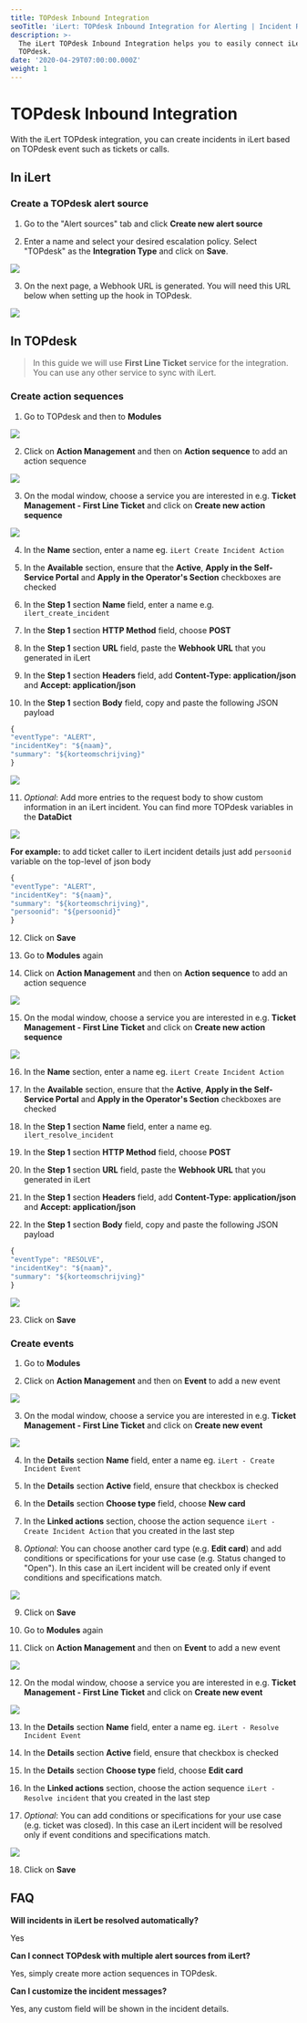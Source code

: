 ```yaml
---
title: TOPdesk Inbound Integration
seoTitle: 'iLert: TOPdesk Inbound Integration for Alerting | Incident Response | Uptime'
description: >-
  The iLert TOPdesk Inbound Integration helps you to easily connect iLert with
  TOPdesk.
date: '2020-04-29T07:00:00.000Z'
weight: 1
---
```


# TOPdesk Inbound Integration

With the iLert TOPdesk integration, you can create incidents in iLert based on TOPdesk event such as tickets or calls.

## In iLert <a id="in-ilert"></a>

### Create a TOPdesk alert source <a id="create-alert-source"></a>

1. Go to the "Alert sources" tab and click **Create new alert source**

2. Enter a name and select your desired escalation policy. Select "TOPdesk" as the **Integration Type** and click on **Save**.

![](../../.gitbook/assets/tpdki1.png)

3. On the next page, a Webhook URL is generated. You will need this URL below when setting up the hook in TOPdesk.

![](../../.gitbook/assets/tpdki2.png)

## In TOPdesk <a id="in-topdesk"></a>

> In this guide we will use **First Line Ticket** service for the integration. You can use any other service to sync with iLert.

### Create action sequences <a id="create-action-sequences"></a>

1. Go to TOPdesk and then to **Modules**

![](../../.gitbook/assets/tpdki3.png)

2. Click on **Action Management** and then on **Action sequence** to add an action sequence

![](../../.gitbook/assets/tpdki4.png)

3. On the modal window, choose a service you are interested in e.g. **Ticket Management - First Line Ticket** and click on **Create new action sequence**

![](../../.gitbook/assets/tpdki5%20%281%29.png)

4. In the **Name** section, enter a name eg. `iLert Create Incident Action`

5. In the **Available** section, ensure that the **Active**, **Apply in the Self-Service Portal** and **Apply in the Operator's Section** checkboxes are checked

6. In the **Step 1** section **Name** field, enter a name e.g. `ilert_create_incident`

7. In the **Step 1** section **HTTP Method** field, choose **POST**

8. In the **Step 1** section **URL** field, paste the **Webhook URL** that you generated in iLert

9. In the **Step 1** section **Headers** field, add **Content-Type: application/json** and **Accept: application/json**

10. In the **Step 1** section **Body** field, copy and paste the following JSON payload

```javascript
{
"eventType": "ALERT",
"incidentKey": "${naam}",
"summary": "${korteomschrijving}"
}
```

![](../../.gitbook/assets/tpdki6.1.png)

11. _Optional_: Add more entries to the request body to show custom information in an iLert incident. You can find more TOPdesk variables in the **DataDict**

![](../../.gitbook/assets/tpdki7.png)

**For example:** to add ticket caller to iLert incident details just add `persoonid` variable on the top-level of json body

```javascript
{
"eventType": "ALERT",
"incidentKey": "${naam}",
"summary": "${korteomschrijving}",
"persoonid": "${persoonid}"
}
```

12. Click on **Save**

13. Go to **Modules** again

14. Click on **Action Management** and then on **Action sequence** to add an action sequence

![](../../.gitbook/assets/tpdki4%20%281%29.png)

15. On the modal window, choose a service you are interested in e.g. **Ticket Management - First Line Ticket** and click on **Create new action sequence**

![](../../.gitbook/assets/tpdki5.png)

16. In the **Name** section, enter a name eg. `iLert Create Incident Action`

17. In the **Available** section, ensure that the **Active**, **Apply in the Self-Service Portal** and **Apply in the Operator's Section** checkboxes are checked

18. In the **Step 1** section **Name** field, enter a name eg. `ilert_resolve_incident`

19. In the **Step 1** section **HTTP Method** field, choose **POST**

20. In the **Step 1** section **URL** field, paste the **Webhook URL** that you generated in iLert

21. In the **Step 1** section **Headers** field, add **Content-Type: application/json** and **Accept: application/json**

22. In the **Step 1** section **Body** field, copy and paste the following JSON payload

```javascript
{
"eventType": "RESOLVE",
"incidentKey": "${naam}",
"summary": "${korteomschrijving}"
}
```

![](../../.gitbook/assets/tpdki6.2.png)

23. Click on **Save**

### Create events <a id="create-events"></a>

1. Go to **Modules**

2. Click on **Action Management** and then on **Event** to add a new event

![](../../.gitbook/assets/tpdki8.png)

3. On the modal window, choose a service you are interested in e.g. **Ticket Management - First Line Ticket** and click on **Create new event**

![](../../.gitbook/assets/tpdki9%20%281%29.png)

4. In the **Details** section **Name** field, enter a name eg. `iLert - Create Incident Event`

5. In the **Details** section **Active** field, ensure that checkbox is checked

6. In the **Details** section **Choose type** field, choose **New card**

7. In the **Linked actions** section, choose the action sequence `iLert - Create Incident Action` that you created in the last step

8. _Optional_: You can choose another card type \(e.g. **Edit card**\) and add conditions or specifications for your use case \(e.g. Status changed to "Open"\). In this case an iLert incident will be created only if event conditions and specifications match.

![](../../.gitbook/assets/tpdki10.1.png)

9. Click on **Save**

10. Go to **Modules** again

11. Click on **Action Management** and then on **Event** to add a new event

![](../../.gitbook/assets/tpdki8%20%281%29.png)

12. On the modal window, choose a service you are interested in e.g. **Ticket Management - First Line Ticket** and click on **Create new event**

![](../../.gitbook/assets/tpdki9.png)

13. In the **Details** section **Name** field, enter a name eg. `iLert - Resolve Incident Event`

14. In the **Details** section **Active** field, ensure that checkbox is checked

15. In the **Details** section **Choose type** field, choose **Edit card**

16. In the **Linked actions** section, choose the action sequence `iLert - Resolve incident` that you created in the last step

17. _Optional_: You can add conditions or specifications for your use case \(e.g. ticket was closed\). In this case an iLert incident will be resolved only if event conditions and specifications match.

![](../../.gitbook/assets/tpdki10.2.png)

18. Click on **Save**

## FAQ <a id="faq"></a>

**Will incidents in iLert be resolved automatically?**

Yes

**Can I connect TOPdesk with multiple alert sources from iLert?**

Yes, simply create more action sequences in TOPdesk.

**Can I customize the incident messages?**

Yes, any custom field will be shown in the incident details.

